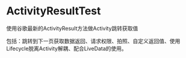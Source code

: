 # ActivityResultTest
使用谷歌最新的ActivityResult方法做Activity跳转获取值

包括：跳转到下一页获取数据返回、请求权限、拍照、自定义返回值、使用Lifecycle脱离Activity解耦、配合LiveData的使用。
